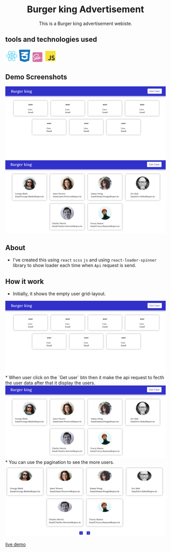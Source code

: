 # <h1 align="center">Burger king Advertisement</h1>

<p align="center">This is a Burger king advertisement webiste.</p>

## tools and technologies used
<img width='8%' src='./src/assets/Images/react.png'/><img width='8%' src='./src/assets/Images/css.png'/><img width='8%' src='./src/assets/Images/scss.png'/><img width='8%' src='./src/assets/Images/js.png'/>

## Demo Screenshots
<img src='./src/assets/Images/empty-user-layout.png'/>
<img src='./src/assets/Images/initial-user-layout.png'/>

## About
* I've created this using `react` `scss` `js` and using `react-loader-spinner` library to show loader each time when `Api` request is send.

## How it work
* Initially, it shows the empty user grid-layout.
<img src='./src/assets/Images/empty-user-layout.png'/>
* When user click on the `Get user` btn then it make the api request to fecth the user data after that it display the users.
<img src='./src/assets/Images/initial-user-layout.png'/>
* You can use the pagination to see the more users.
<img src='./src/assets/Images/layout-pagination.png'/>

[live demo](https://nidhisharma63.github.io/react-todo-app/)